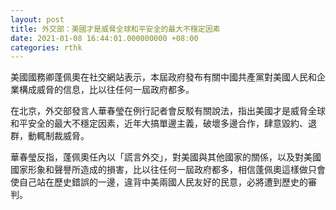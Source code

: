 ```yaml
---
layout: post
title: 外交部：美國才是威脅全球和平安全的最大不穩定因素
date: 2021-01-08 16:44:01.000000000 +08:00
categories: rthk
---
```


美國國務卿蓬佩奧在社交網站表示，本屆政府發布有關中國共產黨對美國人民和企業構成威脅的信息，比以往任何一屆政府都多。

在北京，外交部發言人華春瑩在例行記者會反駁有關說法，指出美國才是威脅全球和平安全的最大不穩定因素，近年大搞單邊主義，破壞多邊合作，肆意毀約、退群，動輒制裁威脅。

華春瑩反指，蓬佩奧任內以「謊言外交」，對美國與其他國家的關係，以及對美國國家形象和聲譽所造成的損害，比以往任何一屆政府都多，相信蓬佩奧這樣做只會使自己站在歷史錯誤的一邊，違背中美兩國人民友好的民意，必將遭到歷史的審判。
